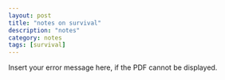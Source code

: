 ```yaml
---
layout: post
title: "notes on survival"
description: "notes"
category: notes
tags: [survival]
---
```

<div id="pdf">
<object width="400" height="500" type="application/pdf" data="/my_pdf.pdf?#zoom=85&scrollbar=0&toolbar=0&navpanes=0" id="pdf_content">
<p>Insert your error message here, if the PDF cannot be displayed.</p>
</object>
</div>
